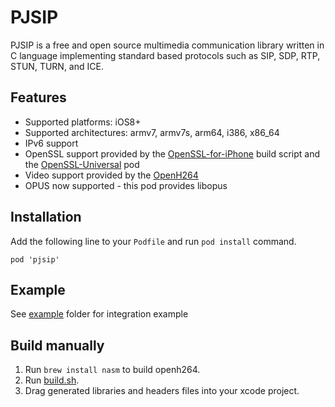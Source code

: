
# PJSIP

PJSIP is a free and open source multimedia communication library written in C language implementing standard based protocols such as SIP, SDP, RTP, STUN, TURN, and ICE.

## Features

- Supported platforms: iOS8+
- Supported architectures: armv7, armv7s, arm64, i386, x86_64
- IPv6 support
- OpenSSL support provided by the [OpenSSL-for-iPhone](https://github.com/x2on/OpenSSL-for-iPhone) build script and the [OpenSSL-Universal](https://github.com/krzyzanowskim/OpenSSL) pod
- Video support provided by the [OpenH264](https://github.com/cisco/openh264)
- OPUS now supported - this pod provides libopus

## Installation

Add the following line to your `Podfile` and run `pod install` command.

```
pod 'pjsip'
```

## Example

See [example](example/ipjsystest) folder for integration example

## Build manually

1. Run `brew install nasm` to build openh264.
1. Run [build.sh](build.sh).
2. Drag generated libraries and headers files into your xcode project.


